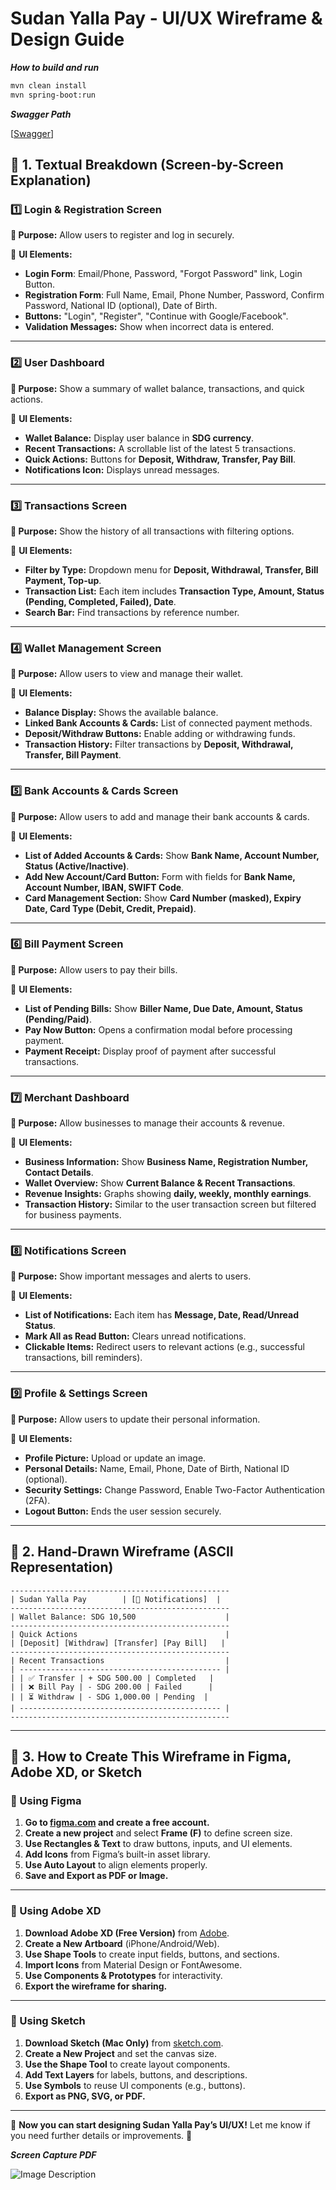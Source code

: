# **Sudan Yalla Pay - UI/UX Wireframe & Design Guide**

***How to build and run***

```bash
mvn clean install
mvn spring-boot:run
```

***Swagger Path***

[[Swagger](http://localhost:4000/swagger-ui/index.html)]


## **📌 1. Textual Breakdown (Screen-by-Screen Explanation)**  

### **1️⃣ Login & Registration Screen**  
**🔹 Purpose:** Allow users to register and log in securely.  

📌 **UI Elements:**  
- **Login Form**: Email/Phone, Password, "Forgot Password" link, Login Button.  
- **Registration Form**: Full Name, Email, Phone Number, Password, Confirm Password, National ID (optional), Date of Birth.  
- **Buttons:** "Login", "Register", "Continue with Google/Facebook".  
- **Validation Messages:** Show when incorrect data is entered.  

---

### **2️⃣ User Dashboard**  
**🔹 Purpose:** Show a summary of wallet balance, transactions, and quick actions.  

📌 **UI Elements:**  
- **Wallet Balance:** Display user balance in **SDG currency**.  
- **Recent Transactions:** A scrollable list of the latest 5 transactions.  
- **Quick Actions:** Buttons for **Deposit, Withdraw, Transfer, Pay Bill**.  
- **Notifications Icon:** Displays unread messages.  

---

### **3️⃣ Transactions Screen**  
**🔹 Purpose:** Show the history of all transactions with filtering options.  

📌 **UI Elements:**  
- **Filter by Type:** Dropdown menu for **Deposit, Withdrawal, Transfer, Bill Payment, Top-up**.  
- **Transaction List:** Each item includes **Transaction Type, Amount, Status (Pending, Completed, Failed), Date**.  
- **Search Bar:** Find transactions by reference number.  

---

### **4️⃣ Wallet Management Screen**  
**🔹 Purpose:** Allow users to view and manage their wallet.  

📌 **UI Elements:**  
- **Balance Display:** Shows the available balance.  
- **Linked Bank Accounts & Cards:** List of connected payment methods.  
- **Deposit/Withdraw Buttons:** Enable adding or withdrawing funds.  
- **Transaction History:** Filter transactions by **Deposit, Withdrawal, Transfer, Bill Payment**.  

---

### **5️⃣ Bank Accounts & Cards Screen**  
**🔹 Purpose:** Allow users to add and manage their bank accounts & cards.  

📌 **UI Elements:**  
- **List of Added Accounts & Cards:** Show **Bank Name, Account Number, Status (Active/Inactive)**.  
- **Add New Account/Card Button:** Form with fields for **Bank Name, Account Number, IBAN, SWIFT Code**.  
- **Card Management Section:** Show **Card Number (masked), Expiry Date, Card Type (Debit, Credit, Prepaid)**.  

---

### **6️⃣ Bill Payment Screen**  
**🔹 Purpose:** Allow users to pay their bills.  

📌 **UI Elements:**  
- **List of Pending Bills:** Show **Biller Name, Due Date, Amount, Status (Pending/Paid)**.  
- **Pay Now Button:** Opens a confirmation modal before processing payment.  
- **Payment Receipt:** Display proof of payment after successful transactions.  

---

### **7️⃣ Merchant Dashboard**  
**🔹 Purpose:** Allow businesses to manage their accounts & revenue.  

📌 **UI Elements:**  
- **Business Information:** Show **Business Name, Registration Number, Contact Details**.  
- **Wallet Overview:** Show **Current Balance & Recent Transactions**.  
- **Revenue Insights:** Graphs showing **daily, weekly, monthly earnings**.  
- **Transaction History:** Similar to the user transaction screen but filtered for business payments.  

---

### **8️⃣ Notifications Screen**  
**🔹 Purpose:** Show important messages and alerts to users.  

📌 **UI Elements:**  
- **List of Notifications:** Each item has **Message, Date, Read/Unread Status**.  
- **Mark All as Read Button:** Clears unread notifications.  
- **Clickable Items:** Redirect users to relevant actions (e.g., successful transactions, bill reminders).  

---

### **9️⃣ Profile & Settings Screen**  
**🔹 Purpose:** Allow users to update their personal information.  

📌 **UI Elements:**  
- **Profile Picture:** Upload or update an image.  
- **Personal Details:** Name, Email, Phone, Date of Birth, National ID (optional).  
- **Security Settings:** Change Password, Enable Two-Factor Authentication (2FA).  
- **Logout Button:** Ends the user session securely.  

---

## **📌 2. Hand-Drawn Wireframe (ASCII Representation)**  

```plaintext
-------------------------------------------------
| Sudan Yalla Pay        | [🔔 Notifications]  |
-------------------------------------------------
| Wallet Balance: SDG 10,500                    |
-------------------------------------------------
| Quick Actions                                 |
| [Deposit] [Withdraw] [Transfer] [Pay Bill]   |
-------------------------------------------------
| Recent Transactions                           |
| --------------------------------------------- |
| | ✅ Transfer | + SDG 500.00 | Completed   |
| | ❌ Bill Pay | - SDG 200.00 | Failed      |
| | ⏳ Withdraw | - SDG 1,000.00 | Pending  |
| --------------------------------------------- |
-------------------------------------------------
```

---

## **📌 3. How to Create This Wireframe in Figma, Adobe XD, or Sketch**  

### **🔹 Using Figma**  
1. **Go to [figma.com](https://www.figma.com/) and create a free account.**  
2. **Create a new project** and select **Frame (F)** to define screen size.  
3. **Use Rectangles & Text** to draw buttons, inputs, and UI elements.  
4. **Add Icons** from Figma’s built-in asset library.  
5. **Use Auto Layout** to align elements properly.  
6. **Save and Export as PDF or Image.**  

---

### **🔹 Using Adobe XD**  
1. **Download Adobe XD (Free Version)** from [Adobe](https://www.adobe.com/products/xd.html).  
2. **Create a New Artboard** (iPhone/Android/Web).  
3. **Use Shape Tools** to create input fields, buttons, and sections.  
4. **Import Icons** from Material Design or FontAwesome.  
5. **Use Components & Prototypes** for interactivity.  
6. **Export the wireframe for sharing.**  

---

### **🔹 Using Sketch**  
1. **Download Sketch (Mac Only)** from [sketch.com](https://www.sketch.com/).  
2. **Create a New Project** and set the canvas size.  
3. **Use the Shape Tool** to create layout components.  
4. **Add Text Layers** for labels, buttons, and descriptions.  
5. **Use Symbols** to reuse UI components (e.g., buttons).  
6. **Export as PNG, SVG, or PDF.**  

---

🚀 **Now you can start designing Sudan Yalla Pay’s UI/UX!** Let me know if you need further details or improvements. 🎯


***Screen Capture PDF***

![Image Description](screencapture.png)